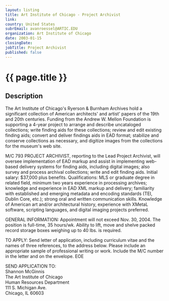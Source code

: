 ```yaml
---
layout: listing
title: Art Institute of Chicago - Project Archivist
link:
country: United States
subrEmail: avanroessel@ARTIC.EDU
organization: Art Institute of Chicago 
date: 2003-01-15
closingDate: 
jobTitle: Project Archivist
published: false
---
```



# {{ page.title }}

## Description


<p>The Art Institute of Chicago's Ryerson & Burnham Archives hold a significant collection of American architects' and artist' papers of the 19th and 20th centuries. Funding from the Andrew W. Mellon Foundation is supporting a 4-year project to arrange and describe uncataloged collections; write finding aids for these collections; review and edit existing finding aids; convert and deliver findings aids in EAD format; stabilize and conserve collections as necessary, and digitize images from the collections for the museum's web site.</p>

<p>M/C 793 PROJECT ARCHIVIST, reporting to the Lead Project Archivist, will oversee implementation of EAD markup and assist in implementing web-based delivery systems for finding aids, including digital images; also survey and process archival collections; write and edit finding aids. Initial salary: $37,000 plus benefits. Qualifications: MLS or graduate degree in related field, minimum two years experience in processing archives; knowledge and experience in EAD XML markup and delivery; familiarity with established and emerging metadata and encoding standards (TEI, Dublin Core, etc.); strong oral and written communication skills. Knowledge of American art and/or architectural history, experience with XMetaL software, scripting languages, and digital imaging projects preferred.</p>

<p>GENERAL INFORMATION: Appointment will not exceed Nov. 30, 2004. The position is full-time, 35 hours/wk. Ability to lift, move and shelve packed record storage boxes weighing up to 40 lbs. is required.</p>

<p>TO APPLY: Send letter of application, including curriculum vitae and the names of three references, to the address below. Please include an appropriate sample of professional writing or work.  Include the M/C number in the letter and on the envelope. EOE</p>

<p>SEND APPLICATION TO:</BR>
Shannon McGinnis</BR>
The Art Institute of Chicago</BR>
Human Resources Department</BR>
111 S. Michigan Ave.</BR>
Chicago, IL 60603</p>
